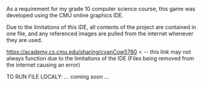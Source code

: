 As a requirement for my grade 10 computer science course, this game was developed using the CMU online graphics IDE.  

Due to the limitations of this IDE, all contents of the project are contained in one file, and any referenced images are pulled from the internet whenever they are used. 

https://academy.cs.cmu.edu/sharing/cyanCow5780 < -- this link may not always function due to the limitations of the IDE (Files being removed from the internet causing an error)

TO RUN FILE LOCALY:
... coming soon ...
